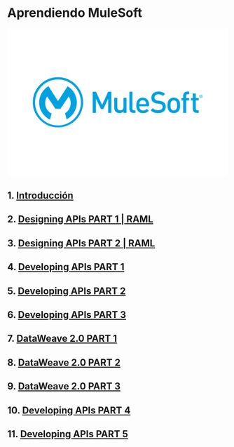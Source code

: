 # Aprendiendo MuleSoft

<div align="center">
    <img src="./Notas/img/MuleSoft-Logo.png" alt="logo" width="600"/>
</div>

## 1. <a href="./Notas/1_Introduccion.md">Introducción</a>

## 2. <a href="./Notas/2_Diseñando_API_Part1.md">Designing APIs PART 1 | RAML</a>

## 3. <a href="./Notas/3_Diseñando_API_Part2.md">Designing APIs PART 2 | RAML</a>

## 4. <a href="./Notas/4_Desarrollando_API_Part1.md">Developing APIs PART 1</a>

## 5. <a href="./Notas/5_Desarrollando_API_Part2.md">Developing APIs PART 2</a>

## 6. <a href="./Notas/6_Desarrollando_API_Part3.md">Developing APIs PART 3</a>

## 7. <a href="./Notas/7_Dataweave_Part1.md">DataWeave 2.0 PART 1</a>

## 8. <a href="./Notas/8_Dataweave_Part2.md">DataWeave 2.0 PART 2</a>

## 9. <a href="./Notas/9_Dataweave_Part3.md">DataWeave 2.0 PART 3</a>

## 10. <a href="./Notas/10_Desarrollando_API_Part4.md">Developing APIs PART 4</a>

## 11. <a href="./Notas/11_Desarrollando_API_Part5.md">Developing APIs PART 5</a>